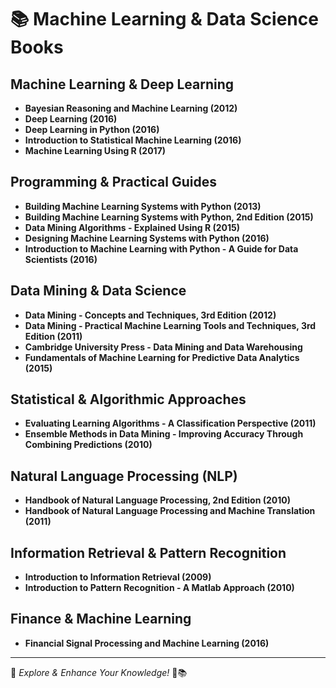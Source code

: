 # 📚 Machine Learning & Data Science Books

## Machine Learning & Deep Learning
- **Bayesian Reasoning and Machine Learning (2012)**
- **Deep Learning (2016)**
- **Deep Learning in Python (2016)**
- **Introduction to Statistical Machine Learning (2016)**
- **Machine Learning Using R (2017)**

## Programming & Practical Guides
- **Building Machine Learning Systems with Python (2013)**
- **Building Machine Learning Systems with Python, 2nd Edition (2015)**
- **Data Mining Algorithms - Explained Using R (2015)**
- **Designing Machine Learning Systems with Python (2016)**
- **Introduction to Machine Learning with Python - A Guide for Data Scientists (2016)**

## Data Mining & Data Science
- **Data Mining - Concepts and Techniques, 3rd Edition (2012)**
- **Data Mining - Practical Machine Learning Tools and Techniques, 3rd Edition (2011)**
- **Cambridge University Press - Data Mining and Data Warehousing**
- **Fundamentals of Machine Learning for Predictive Data Analytics (2015)**

## Statistical & Algorithmic Approaches
- **Evaluating Learning Algorithms - A Classification Perspective (2011)**
- **Ensemble Methods in Data Mining - Improving Accuracy Through Combining Predictions (2010)**

## Natural Language Processing (NLP)
- **Handbook of Natural Language Processing, 2nd Edition (2010)**
- **Handbook of Natural Language Processing and Machine Translation (2011)**

## Information Retrieval & Pattern Recognition
- **Introduction to Information Retrieval (2009)**
- **Introduction to Pattern Recognition - A Matlab Approach (2010)**

## Finance & Machine Learning
- **Financial Signal Processing and Machine Learning (2016)**

---
📌 *Explore & Enhance Your Knowledge!* 🚀📚 
